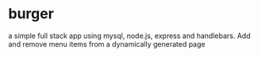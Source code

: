 # burger
a simple full stack app using mysql, node.js, express and handlebars. Add and remove menu items from a dynamically generated page
